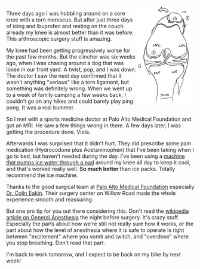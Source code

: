 <!-- 
.. title: Arthroscopy Is Amazing
.. slug: arthroscopy
.. link: 
.. description: 
.. tags: Life,Health
.. date: 2014/08/18 22:20
-->

<img style="float:right" class="postimage" src="/f/sef-left-knee.png" alt="My Left Knee" width=30%>

Three days ago I was hobbling around on a sore knee with a torn
meniscus. But after just three days of icing and Ibuprofen and
resting on the couch already my knee is almost better than it was
before. This arthroscopic surgery stuff is amazing.

My knee had been getting progressively worse for the past few months.
But the clincher was six weeks ago, when I was chasing around a dog that
was loose in our front yard. A twist, pop, and I was down. The doctor
I saw the next day confirmed that it wasn't anything "serious" like a
torn ligament, but something was definitely wrong. When we went up to
a week of family camping a few weeks back, I couldn't go on any hikes
and could barely play ping pong. It was a real bummer.

So I met with a sports medicine doctor at Palo Alto Medical Foundation
and got an MRI. He saw a few things wrong in there. A few days later, I
was getting the procedure done. Viola. 

Afterwards I was surprised that it didn't hurt. They did prescribe
some pain medication (Hydrocodone plus Acetaminophen) that I've
been taking when I go to bed, but haven't needed during the day.
I've been using a [machine that pumps ice water through a pad][ice]
around my knee all day to keep it cool, and that's worked really
well. **So much better** than ice packs. Totally recommend the ice
machine.

Thanks to the good surgical team at [Palo Alto Medical Foundation][pamf]
especially [Dr. Colin Eakin][eakin]. Their surgery center on Willow Road
made the whole experience smooth and reassuring. 

But one pro tip for you out there considering this. Don't read the
[wikipedia article on General Anesthesia][gen] the night before
surgery. It's crazy stuff. Especially the parts about how we're
still not really sure how it works, or the part about how the level
of anesthesia where it is safe to operate is right between "excitement"
where you vomit and twitch, and "overdose" where you stop breathing.
Don't read that part.

I'm back to work tomorrow, and I expect to be back on my bike by next
week!

  [pamf]: http://www.pamf.org/sports/
  [eakin]: http://www.pamf.org/dr-colin-l-eakin.html
  [ice]: http://www.djoglobal.com/products/donjoy/donjoy-iceman-clear3
  [gen]: http://en.wikipedia.org/wiki/General_anaesthesia
